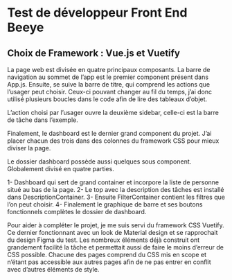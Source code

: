 # Test de développeur Front End Beeye

## Choix de Framework : Vue.js et Vuetify

La page web est divisée en quatre principaux composants. La barre de navigation au sommet de l’app est le premier component présent dans App.js. Ensuite, se suive la barre de titre, qui comprend les actions que l’usager peut choisir. Ceux-ci pouvant changer au fil du temps, j’ai donc utilisé plusieurs boucles dans le code afin de lire des tableaux d’objet.

L’action choisi par l’usager ouvre la deuxième sidebar, celle-ci est la barre de tâche dans l’exemple.

Finalement, le dashboard est le dernier grand component du projet. J’ai placer chacun des trois dans des colonnes du framework CSS pour mieux diviser la page.

Le dossier dashboard possède aussi quelques sous component. Globalement divisé en quatre parties.

1- Dashboard qui sert de grand container et incorpore la liste de personne situé au bas de la page.
2- Le top avec la description des tâches est installé dans DescriptionContainer.
3- Ensuite FilterContainer contient les filtres que l’on peut choisir.
4- Finalement le graphique de barre et ses boutons fonctionnels complètes le dossier de dashboard.

Pour aider à compléter le projet, je me suis servi du framework CSS Vuetify. Ce dernier fonctionnant avec un look de Material design et se rapprochait du design Figma du test. Les nombreux éléments déjà construit ont grandement facilité la tâche et permettait aussi de faire le moins d’erreur de CSS possible. Chacune des pages comprend du CSS mis en scope et n’étant pas accessible aux autres pages afin de ne pas entrer en conflit avec d’autres éléments de style.
